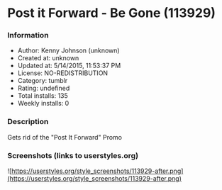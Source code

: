 # Post it Forward - Be Gone (113929)

### Information
- Author: Kenny Johnson (unknown)
- Created at: unknown
- Updated at: 5/14/2015, 11:53:37 PM
- License: NO-REDISTRIBUTION
- Category: tumblr
- Rating: undefined
- Total installs: 135
- Weekly installs: 0


### Description
Gets rid of the "Post It Forward" Promo


### Screenshots (links to userstyles.org)
![https://userstyles.org/style_screenshots/113929-after.png](https://userstyles.org/style_screenshots/113929-after.png)


